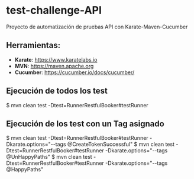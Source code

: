 # test-challenge-API
Proyecto de automatización de pruebas API con Karate-Maven-Cucumber

## Herramientas:
- **Karate**: https://www.karatelabs.io
- **MVN**: https://maven.apache.org
- **Cucumber**: https://cucumber.io/docs/cucumber/


## Ejecución de todos los test
$  mvn clean test -Dtest=RunnerRestfulBooker#testRunner 

## Ejecución de los test con un Tag asignado
$  mvn clean test -Dtest=RunnerRestfulBooker#testRunner -Dkarate.options="--tags @CreateTokenSuccessful"
$  mvn clean test -Dtest=RunnerRestfulBooker#testRunner -Dkarate.options="--tags @UnHappyPaths"
$  mvn clean test -Dtest=RunnerRestfulBooker#testRunner -Dkarate.options="--tags @HappyPaths"
